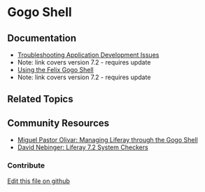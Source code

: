 # Gogo Shell

## Documentation

* [Troubleshooting Application Development Issues](https://portal.liferay.dev/docs/7-2/appdev/-/knowledge_base/a/troubleshooting-application-development-issues)
* Note: link covers version 7.2 - requires update
* [Using the Felix Gogo Shell](https://portal.liferay.dev/docs/7-2/customization/-/knowledge_base/c/using-the-felix-gogo-shell)
* Note: link covers version 7.2 - requires update

## Related Topics


## Community Resources

* [Miguel Pastor Olivar: Managing Liferay through the Gogo Shell](https://liferay.dev/blogs/-/blogs/managing-liferay-through-the-gogo-shell) 
* [David Nebinger: Liferay 7.2 System Checkers](https://liferay.dev/blogs/-/blogs/liferay-7-2-systemcheckers)

### Contribute

[Edit this file on github](https://github.com/olafk/controlpanel-documentation-docs/blob/master/md/73en/com_liferay_gogo_shell_web_internal_portlet_GogoShellPortlet.md)
